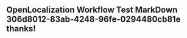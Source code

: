 <properties
ms.topic="hero-topic"
ms.test1="hero-topic"
ms.test2="test"/>

## OpenLocalization Workflow Test MarkDown 306d8012-83ab-4248-96fe-0294480cb81e thanks!

